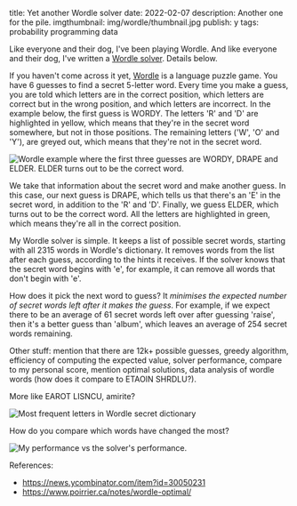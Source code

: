 title: Yet another Wordle solver
date: 2022-02-07
description: Another one for the pile.
imgthumbnail: img/wordle/thumbnail.jpg
publish: y
tags: probability programming data

Like everyone and their dog, I've been playing Wordle. And like everyone and their dog, I've written a [Wordle solver](https://github.com/Kevinpgalligan/yet-another-wordle-solver). Details below.

If you haven't come across it yet, [Wordle](https://www.powerlanguage.co.uk/wordle/) is a language puzzle game. You have 6 guesses to find a secret 5-letter word. Every time you make a guess, you are told which letters are in the correct position, which letters are correct but in the wrong position, and which letters are incorrect. In the example below, the first guess is WORDY. The letters 'R' and 'D' are highlighted in yellow, which means that they're in the secret word somewhere, but not in those positions. The remaining letters ('W', 'O' and 'Y'), are greyed out, which means that they're not in the secret word.

<img src="{{ url_for('static', filename='img/wordle/example.png') }}"
     alt="Wordle example where the first three guesses are WORDY, DRAPE and ELDER. ELDER turns out to be the correct word."
     class="centered">

We take that information about the secret word and make another guess. In this case, our next guess is DRAPE, which tells us that there's an 'E' in the secret word, in addition to the 'R' and 'D'. Finally, we guess ELDER, which turns out to be the correct word. All the letters are highlighted in green, which means they're all in the correct position.

My Wordle solver is simple. It keeps a list of possible secret words, starting with all 2315 words in Wordle's dictionary. It removes words from the list after each guess, according to the hints it receives. If the solver knows that the secret word begins with 'e', for example, it can remove all words that don't begin with 'e'. 

How does it pick the next word to guess? It *minimises the expected number of secret words left after it makes the guess*. For example, if we expect there to be an average of 61 secret words left over after guessing 'raise', then it's a better guess than 'album', which leaves an average of 254 secret words remaining.

Other stuff: mention that there are 12k+ possible guesses, greedy algorithm, efficiency of computing the expected value, solver performance, compare to my personal score, mention optimal solutions, data analysis of wordle words (how does it compare to ETAOIN SHRDLU?).

More like EAROT LISNCU, amirite?

<img src="{{ url_for('static', filename='img/wordle/letterfreq.png') }}"
     alt="Most frequent letters in Wordle secret dictionary"
     class="centered">

How do you compare which words have changed the most?

<img src="{{ url_for('static', filename='img/wordle/me-vs-solver.png') }}"
     alt="My performance vs the solver's performance."
     class="centered">

References:

* <https://news.ycombinator.com/item?id=30050231>
* <https://www.poirrier.ca/notes/wordle-optimal/>
